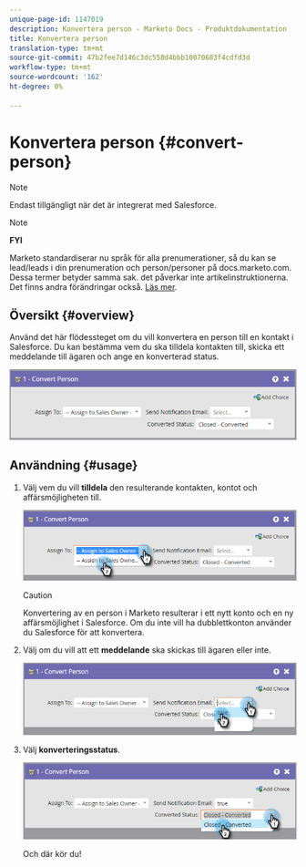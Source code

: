 ```yaml
---
unique-page-id: 1147019
description: Konvertera person - Marketo Docs - Produktdokumentation
title: Konvertera person
translation-type: tm+mt
source-git-commit: 47b2fee7d146c3dc558d4bbb10070683f4cdfd3d
workflow-type: tm+mt
source-wordcount: '162'
ht-degree: 0%

---
```



# Konvertera person {#convert-person}

>[!NOTE]
>
>Endast tillgängligt när det är integrerat med Salesforce.

>[!NOTE]
>
>**FYI**
>
>Marketo standardiserar nu språk för alla prenumerationer, så du kan se lead/leads i din prenumeration och person/personer på docs.marketo.com. Dessa termer betyder samma sak. det påverkar inte artikelinstruktionerna. Det finns andra förändringar också. [Läs mer](http://docs.marketo.com/display/DOCS/Updates+to+Marketo+Terminology).

## Översikt {#overview}

Använd det här flödessteget om du vill konvertera en person till en kontakt i Salesforce. Du kan bestämma vem du ska tilldela kontakten till, skicka ett meddelande till ägaren och ange en konverterad status.

![](assets/one-2.png)

## Användning {#usage}

1. Välj vem du vill **tilldela** den resulterande kontakten, kontot och affärsmöjligheten till.

   ![](assets/two-2.png)

   >[!CAUTION]
   >
   >Konvertering av en person i Marketo resulterar i ett nytt konto och en ny affärsmöjlighet i Salesforce. Om du inte vill ha dubblettkonton använder du Salesforce för att konvertera.

1. Välj om du vill att ett **meddelande** ska skickas till ägaren eller inte.

   ![](assets/three-2.png)

1. Välj **konverteringsstatus**.

   ![](assets/four-3.png)

   Och där kör du!

